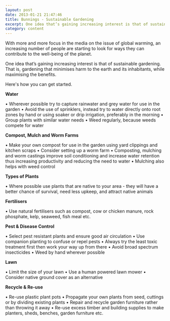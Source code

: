 ```yaml
---
layout: post
date: 2013-01-21 21:47:46
title: Bunnings - Sustainable Gardening
excerpt: One idea that’s gaining increasing interest is that of sustainable gardening. That is, gardening that minimises harm to the earth and its inhabitants, while maximising the benefits. 
category: content
---
```


With more and more focus in the media on the issue of global warming, an increasing number of people are starting to look for ways they can contribute to the well-being of the planet.One idea that’s gaining increasing interest is that of sustainable gardening. That is, gardening that minimises harm to the earth and its inhabitants, while maximising the benefits. Here's how you can get started.**Water**•	Wherever possible try to capture rainwater and grey water for use in the garden •	Avoid the use of sprinklers, instead try to water directly onto root zones by hand or using soaker or drip irrigation, preferably in the morning •	Group plants with similar water needs•	Weed regularly, because weeds compete for water**Compost, Mulch and Worm Farms**•	Make your own compost for use in the garden using yard clippings and kitchen scraps•	Consider setting up a worm farm•	Composting, mulching and worm castings improve soil conditioning and increase water retention thus increasing productivity and reducing the need to water•	Mulching also helps with weed control **Types of Plants**•	Where possible use plants that are native to your area - they will have a better chance of survival, need less upkeep, and attract native animals**Fertilisers**•	Use natural fertilisers such as compost, cow or chicken manure, rock phosphate, kelp, seaweed, fish meal etc.**Pest & Disease Control**•	Select pest resistant plants and ensure good air circulation•	Use companion planting to confuse or repel pests•	Always try the least toxic treatment first then work your way up from there•	Avoid broad spectrum insecticides•	Weed by hand wherever possible**Lawn**•	Limit the size of your lawn•	Use a human powered lawn mower•	Consider native ground cover as an alternative**Recycle & Re-use**•	Re-use plastic plant pots•	Propagate your own plants from seed, cuttings or by dividing existing plants•	Repair and recycle garden furniture rather than throwing it away•	Re-use excess timber and building supplies to make planters, sheds, benches, garden furniture etc. 